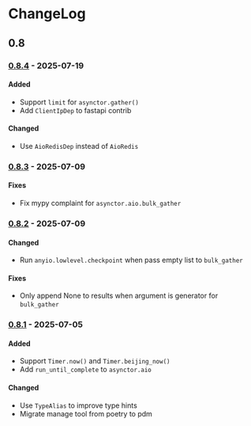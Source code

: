 # ChangeLog

## 0.8

### [0.8.4](../../releases/tag/v0.8.4) - 2025-07-19

#### Added
- Support `limit` for `asynctor.gather()`
- Add `ClientIpDep` to fastapi contrib

#### Changed
- Use `AioRedisDep` instead of `AioRedis`

### [0.8.3](../../releases/tag/v0.8.3) - 2025-07-09

#### Fixes
- Fix mypy complaint for `asynctor.aio.bulk_gather`

### [0.8.2](../../releases/tag/v0.8.2) - 2025-07-09

#### Changed
- Run `anyio.lowlevel.checkpoint` when pass empty list to `bulk_gather`

#### Fixes
- Only append None to results when argument is generator for `bulk_gather`

### [0.8.1](../../releases/tag/v0.8.1) - 2025-07-05

#### Added
- Support `Timer.now()` and `Timer.beijing_now()`
- Add `run_until_complete` to `asynctor.aio`

#### Changed
- Use `TypeAlias` to improve type hints
- Migrate manage tool from poetry to pdm
